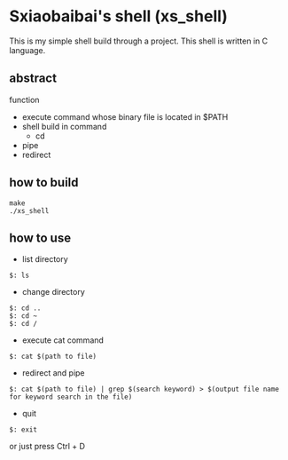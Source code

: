 # Sxiaobaibai's shell (xs_shell)
This is my simple shell build through a project. This shell is written in C language.

## abstract
function
- execute command whose binary file is located in $PATH
- shell build in command
	- cd
- pipe
- redirect

## how to build
```
make
./xs_shell
```

## how to use
- list directory
```
$: ls
```
- change directory
```
$: cd ..
$: cd ~
$: cd /
```
- execute cat command
```
$: cat $(path to file)
```

- redirect and pipe
```
$: cat $(path to file) | grep $(search keyword) > $(output file name for keyword search in the file)
```

- quit
```
$: exit
```
or just press Ctrl + D
